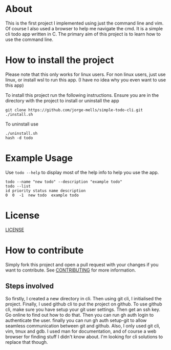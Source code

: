 # About

This is the first project I implemented using just the command line and vim. Of course I also used a browser to help me navigate the cmd. It is a simple cli todo app written in C. The primary aim of this project is to learn how to use the command line.

# How to install the project

Please note that this only works for linux users. For non linux users, just use linux, or install wsl to run this app. (I have no idea why you even want to use this app)

To install this project run the following instructions. Ensure you are in the directory with the project to install or uninstall the app

```
git clone https://github.com/jorge-mells/simple-todo-cli.git
./install.sh

```
To uninstall use
```
./uninstall.sh
hash -d todo
```

# Example Usage

Use `todo --help` to display most of the help info to help you use the app. 

```
todo --name "new todo" --description "example todo"
todo --list
id priority status name description
0  0  -1  new todo  example todo 
```

# License

[LICENSE](LICENSE.md)

# How to contribute

Simply fork this project and open a pull request with your changes if you want to contribute. See [CONTRIBUTING](CONTRIBUTING.md) for more information.

## Steps involved

So firstly, I created a new directory in cli. Then using git cli, I initialised the project. Finally, I used github cli to put the project on github. To use github cli, make sure you have setup your git user settings. Then get an ssh key. Go online to find out how to do that. Then you can run gh auth login to authenticate the user. finally you can run gh auth setup-git to allow seamless communication between git and github. Also, I only used git cli, vim, tmux and gdb. I used man for documentation, and of course a web browser for finding stuff I didn't know about. I'm looking for cli solutions to replace that though.

